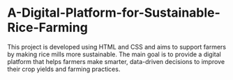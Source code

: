 # A-Digital-Platform-for-Sustainable-Rice-Farming
This project is developed using HTML and CSS and aims to support farmers by making rice mills more sustainable. The main goal is to provide a digital platform that helps farmers make smarter, data-driven decisions to improve their crop yields and farming practices.
